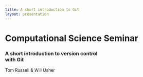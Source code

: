```yaml
---
title: A short introduction to Git
layout: presentation
---
```


# Computational Science Seminar

### A short introduction to version control <br>with Git

Tom Russell & Will Usher


